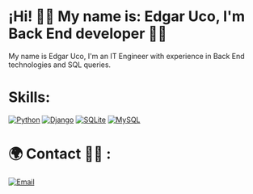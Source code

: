 # ¡Hi! 👋🏻 My name is: Edgar Uco, I'm Back End developer 👨‍💻


My name is Edgar Uco, I'm an IT Engineer with experience in Back End technologies and SQL queries.

# Skills:


[![Python](https://img.shields.io/badge/Python-14354C?style=for-the-badge&logo=python&logoColor=white)]()
[![Django](https://img.shields.io/badge/Django-092E20?style=for-the-badge&logo=django&logoColor=white)]()
[![SQLite](https://img.shields.io/badge/SQLite-07405E?style=for-the-badge&logo=sqlite&logoColor=white)]()
[![MySQL](https://img.shields.io/badge/MySQL-00000F?style=for-the-badge&logo=mysql&logoColor=white)]()

# 🌍 Contact 👨‍💻 :
[![Email](https://img.shields.io/badge/edgarin@gmail.com-personal_email-D14836?style=for-the-badge&logo=gmail&logoColor=white&labelColor=101010)](mailto:edgar.uco.gomez@gmail.com)
